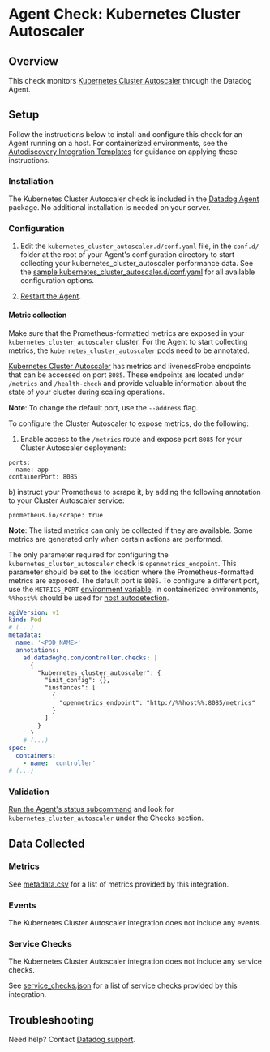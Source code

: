 # Agent Check: Kubernetes Cluster Autoscaler

## Overview

This check monitors [Kubernetes Cluster Autoscaler][1] through the Datadog Agent.

## Setup

Follow the instructions below to install and configure this check for an Agent running on a host. For containerized environments, see the [Autodiscovery Integration Templates][3] for guidance on applying these instructions.

### Installation

The Kubernetes Cluster Autoscaler check is included in the [Datadog Agent][2] package.
No additional installation is needed on your server.

### Configuration

1. Edit the `kubernetes_cluster_autoscaler.d/conf.yaml` file, in the `conf.d/` folder at the root of your Agent's configuration directory to start collecting your kubernetes_cluster_autoscaler performance data. See the [sample kubernetes_cluster_autoscaler.d/conf.yaml][4] for all available configuration options.

2. [Restart the Agent][5].

#### Metric collection

Make sure that the Prometheus-formatted metrics are exposed in your `kubernetes_cluster_autoscaler` cluster. 
For the Agent to start collecting metrics, the `kubernetes_cluster_autoscaler` pods need to be annotated.

[Kubernetes Cluster Autoscaler][11] has metrics and livenessProbe endpoints that can be accessed on port `8085`. These endpoints are located under `/metrics` and `/health-check` and provide valuable information about the state of your cluster during scaling operations.

**Note**: To change the default port, use the `--address` flag.

To configure the Cluster Autoscaler to expose metrics, do the following:

1. Enable access to the `/metrics` route and expose port `8085` for your Cluster Autoscaler deployment:

```
ports:
--name: app
containerPort: 8085
``` 

b) instruct your Prometheus to scrape it, by adding the following annotation to your Cluster Autoscaler service:
```
prometheus.io/scrape: true
```

**Note**: The listed metrics can only be collected if they are available. Some metrics are generated only when certain actions are performed. 

The only parameter required for configuring the `kubernetes_cluster_autoscaler` check is `openmetrics_endpoint`. This parameter should be set to the location where the Prometheus-formatted metrics are exposed. The default port is `8085`. To configure a different port, use the `METRICS_PORT` [environment variable][10]. In containerized environments, `%%host%%` should be used for [host autodetection][3]. 

```yaml
apiVersion: v1
kind: Pod
# (...)
metadata:
  name: '<POD_NAME>'
  annotations:
    ad.datadoghq.com/controller.checks: |
      {
        "kubernetes_cluster_autoscaler": {
          "init_config": {},
          "instances": [
            {
              "openmetrics_endpoint": "http://%%host%%:8085/metrics"
            }
          ]
        }
      }
    # (...)
spec:
  containers:
    - name: 'controller'
# (...)
```


### Validation

[Run the Agent's status subcommand][6] and look for `kubernetes_cluster_autoscaler` under the Checks section.

## Data Collected

### Metrics

See [metadata.csv][7] for a list of metrics provided by this integration.

### Events

The Kubernetes Cluster Autoscaler integration does not include any events.

### Service Checks

The Kubernetes Cluster Autoscaler integration does not include any service checks.

See [service_checks.json][8] for a list of service checks provided by this integration.

## Troubleshooting

Need help? Contact [Datadog support][9].


[1]: https://docs.datadoghq.com/integrations/kubernetes_cluster_autoscaler/
[2]: https://app.datadoghq.com/account/settings/agent/latest
[3]: https://docs.datadoghq.com/agent/kubernetes/integrations/
[4]: https://github.com/DataDog/integrations-core/blob/master/kubernetes_cluster_autoscaler/datadog_checks/kubernetes_cluster_autoscaler/data/conf.yaml.example
[5]: https://docs.datadoghq.com/agent/guide/agent-commands/#start-stop-and-restart-the-agent
[6]: https://docs.datadoghq.com/agent/guide/agent-commands/#agent-status-and-information
[7]: https://github.com/DataDog/integrations-core/blob/master/kubernetes_cluster_autoscaler/metadata.csv
[8]: https://github.com/DataDog/integrations-core/blob/master/kubernetes_cluster_autoscaler/assets/service_checks.json
[9]: https://docs.datadoghq.com/help/
[10]: https://kubernetes.io/docs/tasks/inject-data-application/define-environment-variable-container/
[11]: https://github.com/kubernetes/autoscaler/blob/master/cluster-autoscaler/FAQ.md#how-can-i-monitor-cluster-autoscaler
